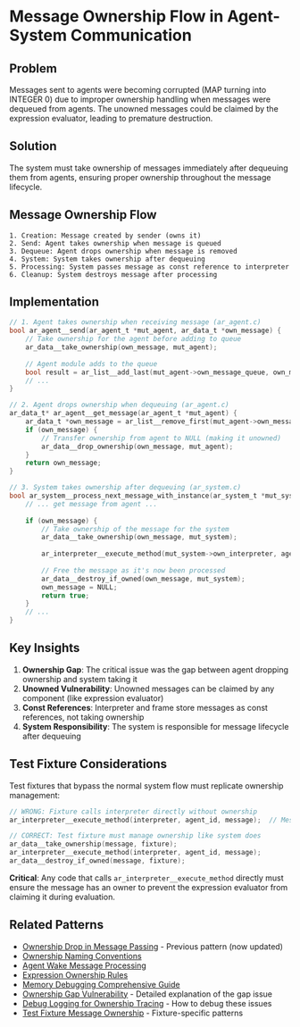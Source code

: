 # Message Ownership Flow in Agent-System Communication

## Problem
Messages sent to agents were becoming corrupted (MAP turning into INTEGER 0) due to improper ownership handling when messages were dequeued from agents. The unowned messages could be claimed by the expression evaluator, leading to premature destruction.

## Solution
The system must take ownership of messages immediately after dequeuing them from agents, ensuring proper ownership throughout the message lifecycle.

## Message Ownership Flow

```
1. Creation: Message created by sender (owns it)
2. Send: Agent takes ownership when message is queued
3. Dequeue: Agent drops ownership when message is removed
4. System: System takes ownership after dequeuing
5. Processing: System passes message as const reference to interpreter
6. Cleanup: System destroys message after processing
```

## Implementation

```c
// 1. Agent takes ownership when receiving message (ar_agent.c)
bool ar_agent__send(ar_agent_t *mut_agent, ar_data_t *own_message) {
    // Take ownership for the agent before adding to queue
    ar_data__take_ownership(own_message, mut_agent);
    
    // Agent module adds to the queue
    bool result = ar_list__add_last(mut_agent->own_message_queue, own_message);
    // ...
}

// 2. Agent drops ownership when dequeuing (ar_agent.c)
ar_data_t* ar_agent__get_message(ar_agent_t *mut_agent) {
    ar_data_t *own_message = ar_list__remove_first(mut_agent->own_message_queue);
    if (own_message) {
        // Transfer ownership from agent to NULL (making it unowned)
        ar_data__drop_ownership(own_message, mut_agent);
    }
    return own_message;
}

// 3. System takes ownership after dequeuing (ar_system.c)
bool ar_system__process_next_message_with_instance(ar_system_t *mut_system) {
    // ... get message from agent ...
    
    if (own_message) {
        // Take ownership of the message for the system
        ar_data__take_ownership(own_message, mut_system);
        
        ar_interpreter__execute_method(mut_system->own_interpreter, agent_id, own_message);
        
        // Free the message as it's now been processed
        ar_data__destroy_if_owned(own_message, mut_system);
        own_message = NULL;
        return true;
    }
    // ...
}
```

## Key Insights

1. **Ownership Gap**: The critical issue was the gap between agent dropping ownership and system taking it
2. **Unowned Vulnerability**: Unowned messages can be claimed by any component (like expression evaluator)
3. **Const References**: Interpreter and frame store messages as const references, not taking ownership
4. **System Responsibility**: The system is responsible for message lifecycle after dequeuing

## Test Fixture Considerations

Test fixtures that bypass the normal system flow must replicate ownership management:

```c
// WRONG: Fixture calls interpreter directly without ownership
ar_interpreter__execute_method(interpreter, agent_id, message);  // Message unowned!

// CORRECT: Test fixture must manage ownership like system does
ar_data__take_ownership(message, fixture);
ar_interpreter__execute_method(interpreter, agent_id, message);
ar_data__destroy_if_owned(message, fixture);
```

**Critical**: Any code that calls `ar_interpreter__execute_method` directly must ensure the message has an owner to prevent the expression evaluator from claiming it during evaluation.

## Related Patterns
- [Ownership Drop in Message Passing](ownership-drop-message-passing.md) - Previous pattern (now updated)
- [Ownership Naming Conventions](ownership-naming-conventions.md)
- [Agent Wake Message Processing](agent-wake-message-processing.md)
- [Expression Ownership Rules](expression-ownership-rules.md)
- [Memory Debugging Comprehensive Guide](memory-debugging-comprehensive-guide.md)
- [Ownership Gap Vulnerability](ownership-gap-vulnerability.md) - Detailed explanation of the gap issue
- [Debug Logging for Ownership Tracing](debug-logging-ownership-tracing.md) - How to debug these issues
- [Test Fixture Message Ownership](test-fixture-message-ownership.md) - Fixture-specific patterns